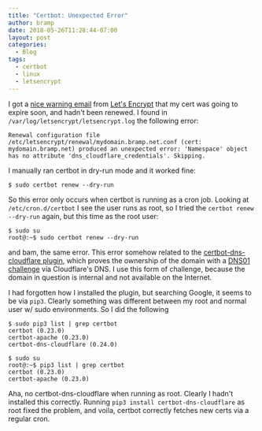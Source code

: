 ```yaml
---
title: "Certbot: Unexpected Error"
author: bramp
date: 2018-05-26T11:28:44-07:00
layout: post
categories:
  - Blog
tags:
  - certbot
  - linux
  - letsencrypt
---
```



I got a [nice warning email](https://letsencrypt.org/docs/expiration-emails/) from [Let's Encrypt](https://letsencrypt.org/) that my cert was going to expire soon, and hadn't been renewed. I found in  `/var/log/letsencrypt/letsencrypt.log` the following error:

```
Renewal configuration file /etc/letsencrypt/renewal/mydomain.bramp.net.conf (cert: mydomain.bramp.net) produced an unexpected error: 'Namespace' object has no attribute 'dns_cloudflare_credentials'. Skipping.
```

I manually ran certbot in dry-run mode and it worked fine:

```shell
$ sudo certbot renew --dry-run
```

So this error only occurs when certbot is running as a cron job. Looking at `/etc/cron.d/certbot` I see the user runs as root, so I tried the `certbot renew --dry-run` again, but this time as the root user:

```shell
$ sudo su
root@:~$ sudo certbot renew --dry-run
```

and bam, the same error. This error somehow related to the [certbot-dns-cloudflare plugin](https://certbot-dns-cloudflare.readthedocs.io/en/latest/), which proves the ownership of the domain with a [DNS01 challenge](https://acme-python.readthedocs.io/en/latest/api/challenges.html#acme.challenges.DNS01) via Cloudflare's DNS. I use this form of challenge, because the domain in question is internal and not available on the Internet.

I had forgotten how I installed the plugin, but searching Google, it seems to be via `pip3`. Clearly something was different between my root and normal user w/ sudo environments. So I did the following

```shell
$ sudo pip3 list | grep certbot
certbot (0.23.0)
certbot-apache (0.23.0)
certbot-dns-cloudflare (0.24.0)

$ sudo su
root@:~$ pip3 list | grep certbot
certbot (0.23.0)
certbot-apache (0.23.0)
```

Aha, no certbot-dns-cloudflare when running as root. Clearly I hadn't installed this correctly. Running `pip3 install certbot-dns-cloudflare` as root fixed the problem, and voila, certbot correctly fetches new certs via a regular cron.
